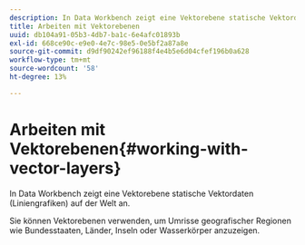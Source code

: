 ```yaml
---
description: In Data Workbench zeigt eine Vektorebene statische Vektordaten (Liniengrafiken) auf der Welt an.
title: Arbeiten mit Vektorebenen
uuid: db104a91-05b3-4db7-ba1c-6e4afc01893b
exl-id: 668ce90c-e9e0-4e7c-98e5-0e5bf2a87a8e
source-git-commit: d9df90242ef96188f4e4b5e6d04cfef196b0a628
workflow-type: tm+mt
source-wordcount: '58'
ht-degree: 13%

---
```


# Arbeiten mit Vektorebenen{#working-with-vector-layers}

In Data Workbench zeigt eine Vektorebene statische Vektordaten (Liniengrafiken) auf der Welt an.

Sie können Vektorebenen verwenden, um Umrisse geografischer Regionen wie Bundesstaaten, Länder, Inseln oder Wasserkörper anzuzeigen.
